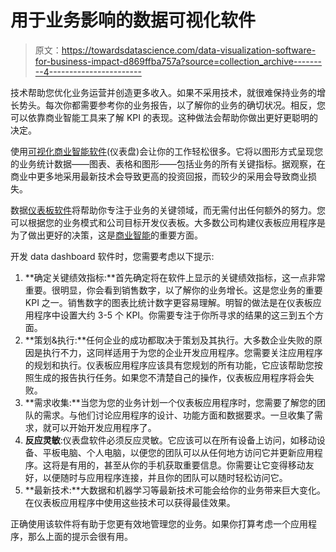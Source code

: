 # 用于业务影响的数据可视化软件

> 原文：<https://towardsdatascience.com/data-visualization-software-for-business-impact-d869ffba757a?source=collection_archive---------4----------------------->

技术帮助您优化业务运营并创造更多收入。如果不采用技术，就很难保持业务的增长势头。每次你都需要参考你的业务报告，以了解你的业务的确切状况。相反，您可以依靠商业智能工具来了解 KPI 的表现。这种做法会帮助你做出更好更聪明的决定。

使用[可视化商业智能软件](http://searchbusinessanalytics.techtarget.com/definition/data-visualization)(仪表盘)会让你的工作轻松很多。它将以图形方式呈现您的业务统计数据——图表、表格和图形——包括业务的所有关键指标。据观察，在商业中更多地采用最新技术会导致更高的投资回报，而较少的采用会导致商业损失。

数据[仪表板软件](http://learntechx.com/data-visualization)将帮助你专注于业务的关键领域，而无需付出任何额外的努力。您可以根据您的业务模式和公司目标开发仪表板。大多数公司构建仪表板应用程序是为了做出更好的决策，这是[商业智能](https://en.wikipedia.org/wiki/Business_intelligence)的重要方面。

开发 data dashboard 软件时，您需要考虑以下提示:

1.  **确定关键绩效指标:**首先确定将在软件上显示的关键绩效指标，这一点非常重要。很明显，你会看到销售数字，以了解你的业务增长。这是您业务的重要 KPI 之一。销售数字的图表比统计数字更容易理解。明智的做法是在仪表板应用程序中设置大约 3-5 个 KPI。你需要专注于你所寻求的结果的这三到五个方面。
2.  **策划&执行:**任何企业的成功都取决于策划及其执行。大多数企业失败的原因是执行不力，这同样适用于为您的企业开发应用程序。您需要关注应用程序的规划和执行。仪表板应用程序应该具有您规划的所有功能，它应该帮助您按照生成的报告执行任务。如果您不清楚自己的操作，仪表板应用程序将会失败。
3.  **需求收集:**当您为您的业务计划一个仪表板应用程序时，您需要了解您的团队的需求。与他们讨论应用程序的设计、功能方面和数据要求。一旦收集了需求，就可以开始开发应用程序了。
4.  **反应灵敏**:仪表盘软件必须反应灵敏。它应该可以在所有设备上访问，如移动设备、平板电脑、个人电脑，以便您的团队可以从任何地方访问它并更新应用程序。这将是有用的，甚至从你的手机获取重要信息。你需要让它变得移动友好，以便随时与应用程序连接，并且你的团队可以随时轻松访问它。
5.  **最新技术:**大数据和机器学习等最新技术可能会给你的业务带来巨大变化。在仪表板应用程序中使用这些技术可以获得最佳效果。

正确使用该软件将有助于您更有效地管理您的业务。如果你打算考虑一个应用程序，那么上面的提示会很有用。